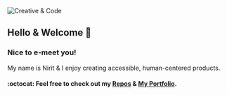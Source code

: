 ![Creative & Code](https://i.ibb.co/KxzVZK73/prev.jpg)


## Hello & Welcome 👋

### Nice to e-meet you! 

My name is Nirit & I enjoy creating accessible, human-centered products.
#### :octocat: Feel free to check out my [Repos](https://github.com/Frnt-End?tab=repositories) & [My Portfolio](https://frnt-end.github.io/portfolio/). 



